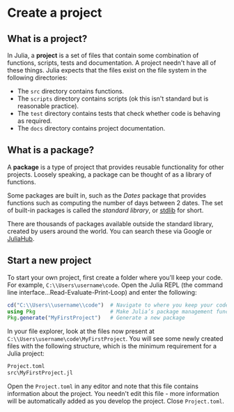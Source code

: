 # Create a project

## What is a project?

In Julia, a __project__ is a set of files that contain some combination of functions, scripts, tests and documentation. A project needn't have all of these things. Julia expects that the files exist on the file system in the following directories:

- The `src` directory contains functions.
- The `scripts` directory contains scripts (ok this isn't standard but is reasonable practice).
- The `test` directory contains tests that check whether code is behaving as required.
- The `docs` directory contains project documentation.

## What is a package?

A __package__ is a type of project that provides reusable functionality for other projects. Loosely speaking, a package can be thought of as a library of functions.

Some packages are built in, such as the _Dates_ package that provides functions such as computing the number of days between 2 dates.
The set of built-in packages is called the _standard library_, or [stdlib](https://docs.julialang.org/en/v1/stdlib/Dates/) for short.

There are thousands of packages available outside the standard library, created by users around the world.
You can search these via Google or [JuliaHub](https://juliahub.com/ui/Home).

## Start a new project

To start your own project, first create a folder where you'll keep your code. For example, `C:\\Users\username\code`.
Open the Julia REPL (the command line interface...Read-Evaluate-Print-Loop) and enter the following:

```julia
cd("C:\\Users\\username\\code")  # Navigate to where you keep your code
using Pkg                        # Make Julia’s package management functions available
Pkg.generate("MyFirstProject")   # Generate a new package
```

In your file explorer, look at the files now present at `C:\\Users\username\code\MyFirstProject`.
You will see some newly created files with the following structure, which is the minimum requirement for a Julia project:

```bash
Project.toml
src\MyFirstProject.jl
```

Open the `Project.toml` in any editor and note that this file contains information about the project. You needn't edit this file - more  information will be automatically added as you develop the project. Close `Project.toml`.
